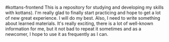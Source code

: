 #kottans-frontend
This is a repository for studying and developing my skills with kottans).
I'm really glad to finally start practiсing and hope to get a lot of new great experience.
I will do my best. Also, I need to write something about learned materials. It's really exciting, there is a lot of well-known information for me, but it not bad to repeat it sometimes and as a newcomer, I hope to use it as frequently as I can. 

